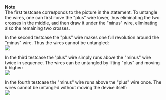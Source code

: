 **Note**<br />
The first testcase corresponds to the picture in the statement. To untangle the wires, one can first move the "plus" wire lower, thus eliminating the two crosses in the middle, and then draw it under the "minus" wire, eliminating also the remaining two crosses.

In the second testcase the "plus" wire makes one full revolution around the "minus" wire. Thus the wires cannot be untangled:<br />
![](http://espresso.codeforces.com/11cd5a524c74769cdcbf3db4e778cd5a3dc49313.png)

In the third testcase the "plus" wire simply runs above the "minus" wire twice in sequence. The wires can be untangled by lifting "plus" and moving it higher:<br />
![](http://espresso.codeforces.com/75b02491b0f1aff7e2473e2d94fb2e0a190f55f8.png)

In the fourth testcase the "minus" wire runs above the "plus" wire once. The wires cannot be untangled without moving the device itself:<br />
![](http://espresso.codeforces.com/79eb2b8a24780afc2d8966ddb3dfbb7e54c9ab90.png)
